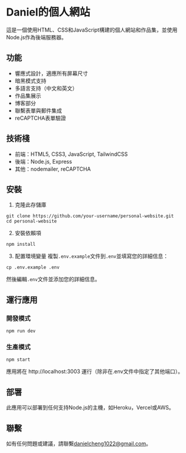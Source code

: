 # Daniel的個人網站

這是一個使用HTML、CSS和JavaScript構建的個人網站和作品集，並使用Node.js作為後端服務器。

## 功能

- 響應式設計，適應所有屏幕尺寸
- 暗黑模式支持
- 多語言支持（中文和英文）
- 作品集展示
- 博客部分
- 聯繫表單與郵件集成
- reCAPTCHA表單驗證

## 技術棧

- 前端：HTML5, CSS3, JavaScript, TailwindCSS
- 後端：Node.js, Express
- 其他：nodemailer, reCAPTCHA

## 安裝

1. 克隆此存儲庫
```
git clone https://github.com/your-username/personal-website.git
cd personal-website
```

2. 安裝依賴項
```
npm install
```

3. 配置環境變量
複製`.env.example`文件到`.env`並填寫您的詳細信息：
```
cp .env.example .env
```
然後編輯`.env`文件並添加您的詳細信息。

## 運行應用

### 開發模式

```
npm run dev
```

### 生產模式

```
npm start
```

應用將在 http://localhost:3003 運行（除非在.env文件中指定了其他端口）。

## 部署

此應用可以部署到任何支持Node.js的主機，如Heroku，Vercel或AWS。

## 聯繫

如有任何問題或建議，請聯繫[danielcheng1022@gmail.com](mailto:danielcheng1022@gmail.com)。
